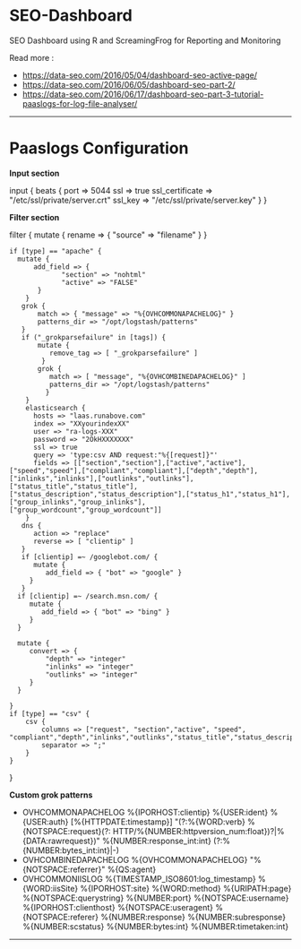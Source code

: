 # SEO-Dashboard
 SEO Dashboard using R and ScreamingFrog for Reporting and Monitoring 

Read more : 
- https://data-seo.com/2016/05/04/dashboard-seo-active-page/
- https://data-seo.com/2016/06/05/dashboard-seo-part-2/
- https://data-seo.com/2016/06/17/dashboard-seo-part-3-tutorial-paaslogs-for-log-file-analyser/


----------------------
# Paaslogs Configuration

**Input section**

input {
  beats {
      port => 5044
          ssl => true
              ssl_certificate => "/etc/ssl/private/server.crt"
              ssl_key => "/etc/ssl/private/server.key"
   }
}

**Filter section**

filter {
    mutate {
        rename => {
             "source" => "filename"
        }
    }
      
    if [type] == "apache" {  
      mutate {
          add_field => { 
                 "section" => "nohtml"
                 "active" => "FALSE"
           }
        }
       grok {
           match => { "message" => "%{OVHCOMMONAPACHELOG}" }
           patterns_dir => "/opt/logstash/patterns"
       }
       if ("_grokparsefailure" in [tags]) {
           mutate {
              remove_tag => [ "_grokparsefailure" ]
            }
           grok {
              match => [ "message", "%{OVHCOMBINEDAPACHELOG}" ]
              patterns_dir => "/opt/logstash/patterns"
             }
        }
        elasticsearch { 
          hosts => "laas.runabove.com" 
          index => "XXyourindexXX" 
          user => "ra-logs-XXX" 
          password => "2OkHXXXXXXX"        
          ssl => true 
          query => 'type:csv AND request:"%{[request]}"'
          fields => [["section","section"],["active","active"],["speed","speed"],["compliant","compliant"],["depth","depth"],["inlinks","inlinks"],["outlinks","outlinks"],["status_title","status_title"],["status_description","status_description"],["status_h1","status_h1"],["group_inlinks","group_inlinks"],["group_wordcount","group_wordcount"]]
        }
       dns {
          action => "replace"
          reverse => [ "clientip" ]
       }
       if [clientip] =~ /googlebot.com/ { 
          mutate {
             add_field => { "bot" => "google" }
         }
       }
      if [clientip] =~ /search.msn.com/ { 
         mutate {
            add_field => { "bot" => "bing" }
         }
      }
	  
      mutate {
         convert => { 
             "depth" => "integer"
             "inlinks" => "integer"
             "outlinks" => "integer"
         }
      }	  
	  
    }
    if [type] == "csv" {
        csv {
            columns => ["request", "section","active", "speed", "compliant","depth","inlinks","outlinks","status_title","status_description","status_h1","group_inlinks","group_wordcount"]
            separator => ";"
        } 
    }
}


**Custom grok patterns**

- OVHCOMMONAPACHELOG %{IPORHOST:clientip} %{USER:ident} %{USER:auth} \[%{HTTPDATE:timestamp}\] "(?:%{WORD:verb} %{NOTSPACE:request}(?: HTTP/%{NUMBER:httpversion_num:float})?|%{DATA:rawrequest})" %{NUMBER:response_int:int} (?:%{NUMBER:bytes_int:int}|-)
- OVHCOMBINEDAPACHELOG %{OVHCOMMONAPACHELOG} "%{NOTSPACE:referrer}" %{QS:agent}
- OVHCOMMONIISLOG %{TIMESTAMP_ISO8601:log_timestamp} %{WORD:iisSite} %{IPORHOST:site} %{WORD:method} %{URIPATH:page} %{NOTSPACE:querystring} %{NUMBER:port} %{NOTSPACE:username} %{IPORHOST:clienthost} %{NOTSPACE:useragent} %{NOTSPACE:referer} %{NUMBER:response} %{NUMBER:subresponse} %{NUMBER:scstatus} %{NUMBER:bytes:int} %{NUMBER:timetaken:int}

---------------------------------



